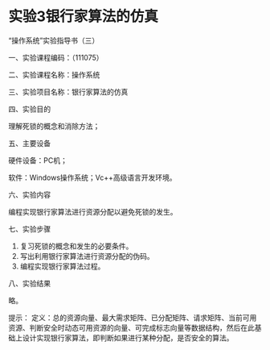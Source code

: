 # 实验3银行家算法的仿真  

“操作系统”实验指导书（三）  

一、实验课程编码：（111075）  

二、实验课程名称：操作系统  

三、实验项目名称：银行家算法的仿真  

四、实验目的  

理解死锁的概念和消除方法；  

五、主要设备  

硬件设备：PC机；  

软件：Windows操作系统；Vc++高级语言开发环境。  

六、实验内容  

编程实现银行家算法进行资源分配以避免死锁的发生。  

七、实验步骤  
1. 复习死锁的概念和发生的必要条件。  
2. 写出利用银行家算法进行资源分配的伪码。 
3. 编程实现银行家算法过程。  

八、实验结果  

略。   


提示： 
定义：总的资源向量、最大需求矩阵、已分配矩阵、请求矩阵、当前可用资源、判断安全时动态可用资源的向量、可完成标志向量等数据结构，然后在此基础上设计实现银行家算法，即判断如果进行某种分配，是否安全的算法。

 
   
 
     
